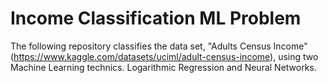 # Income Classification ML Problem 

The following repository classifies the data set, "Adults Census Income" (https://www.kaggle.com/datasets/uciml/adult-census-income), using two Machine Learning technics. Logarithmic Regression and Neural Networks. 
